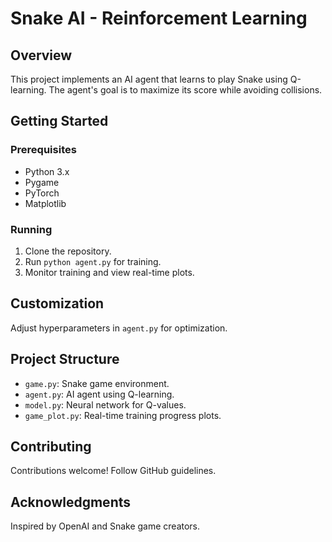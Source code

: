 # Snake AI - Reinforcement Learning

## Overview

This project implements an AI agent that learns to play Snake using Q-learning. The agent's goal is to maximize its score while avoiding collisions.

## Getting Started

### Prerequisites

- Python 3.x
- Pygame
- PyTorch
- Matplotlib

### Running

1. Clone the repository.
2. Run `python agent.py` for training.
3. Monitor training and view real-time plots.

## Customization

Adjust hyperparameters in `agent.py` for optimization.

## Project Structure

- `game.py`: Snake game environment.
- `agent.py`: AI agent using Q-learning.
- `model.py`: Neural network for Q-values.
- `game_plot.py`: Real-time training progress plots.

## Contributing

Contributions welcome! Follow GitHub guidelines.

## Acknowledgments

Inspired by OpenAI and Snake game creators.

